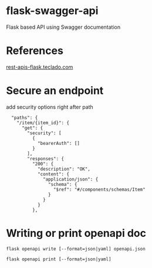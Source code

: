 # flask-swagger-api
Flask based API using Swagger documentation

# References
[rest-apis-flask.teclado.com](https://rest-apis-flask.teclado.com/)

# Secure an endpoint
add security options right after path
```
  "paths": {
    "/item/{item_id}": {
      "get": {
        "security": [
          {
            "bearerAuth": []
          }
        ],
        "responses": {
          "200": {
            "description": "OK",
            "content": {
              "application/json": {
                "schema": {
                  "$ref": "#/components/schemas/Item"
                }
              }
            }
          },
```

# Writing or print openapi doc

```
flask openapi write [--format=json|yaml] openapi.json
```

```
flask openapi print [--format=json|yaml]
```
